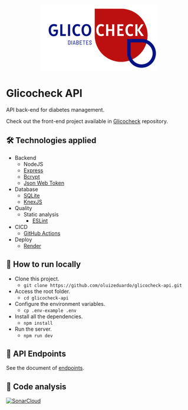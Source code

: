 <div align="center">
  <img src="./docs/glicocheck-logo.png">  
</div>

# Glicocheck API
API back-end for diabetes management.

Check out the front-end project available in [Glicocheck](https://github.com/oluizeduardo/glicocheck) repository.

## 🛠 Technologies applied
- Backend
    - NodeJS
    - [Express](https://expressjs.com/)
    - [Bcrypt](https://www.npmjs.com/package/bcrypt)
    - [Json Web Token](https://jwt.io/)
- Database
    - [SQLite](https://www.sqlite.org/index.html)
    - [KnexJS](https://knexjs.org/)
- Quality
    - Static analysis
        - [ESLint](https://eslint.org/)
- CICD
    - [GitHub Actions](https://docs.github.com/en/actions)
- Deploy
    - [Render](https://render.com/)

## 🚀 How to run locally
- Clone this project.
    - `git clone https://github.com/oluizeduardo/glicocheck-api.git`
- Access the root folder.
    - `cd glicocheck-api`
- Configure the environment variables.
    - `cp .env-example .env`
- Install all the dependencies.
    - `npm install`
- Run the server.
    - `npm run dev`

## 📡 API Endpoints
See the document of [endpoints](./docs/endpoints.md).

## 🔗 Code analysis
[![SonarCloud](https://sonarcloud.io/images/project_badges/sonarcloud-black.svg)](https://sonarcloud.io/summary/new_code?id=oluizeduardo_glicocheck-api)
